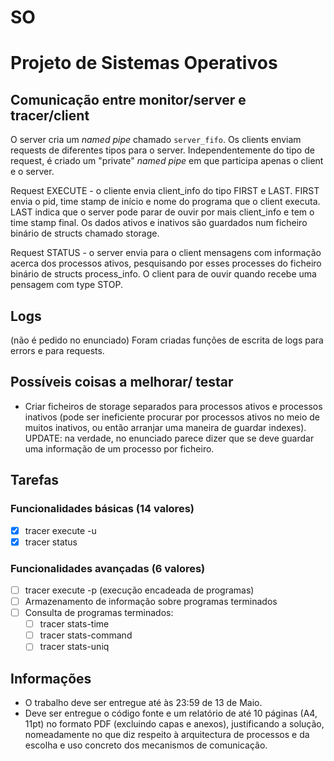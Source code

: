 # SO 

# Projeto de Sistemas Operativos

## Comunicação entre monitor/server e tracer/client

O server cria um *named pipe* chamado `server_fifo`. Os clients enviam requests de diferentes tipos para o server. Independentemente do tipo de request, é criado um "private" *named pipe* em que participa apenas o client e o server.

Request EXECUTE - o cliente envia client_info do tipo FIRST e LAST. FIRST envia o pid, time stamp de início e nome do programa que o client executa. LAST indica que o server pode parar de ouvir por mais client_info e tem o time stamp final. Os dados ativos e inativos são guardados num ficheiro binário de structs chamado storage.

Request STATUS - o server envia para o client mensagens com informação acerca dos processos ativos, pesquisando por esses processes do ficheiro binário de structs process_info. O client para de ouvir quando recebe uma pensagem com type STOP.

## Logs

(não é pedido no enunciado)
Foram criadas funções de escrita de logs para errors e para requests.

## Possíveis coisas a melhorar/ testar

- Criar ficheiros de storage separados para processos ativos e processos inativos (pode ser ineficiente procurar por processos ativos no meio de muitos inativos, ou então arranjar uma maneira de guardar indexes). UPDATE: na verdade, no enunciado parece dizer que se deve guardar uma informação de um processo por ficheiro.

## Tarefas

### Funcionalidades básicas (14 valores)
- [x] tracer execute -u
- [x] tracer status

### Funcionalidades avançadas (6 valores)
- [ ] tracer execute -p (execução encadeada de programas)
- [ ] Armazenamento de informação sobre programas terminados
- [ ] Consulta de programas terminados:
    - [ ] tracer stats-time
    - [ ] tracer stats-command
    - [ ] tracer stats-uniq

## Informações

- O trabalho deve ser entregue até às 23:59 de 13 de Maio.
- Deve ser entregue o código fonte e um relatório de até 10 páginas (A4, 11pt) no formato PDF (excluindo capas e anexos), justificando a solução, nomeadamente no que diz respeito à arquitectura de processos e da escolha e uso concreto dos mecanismos de comunicação.